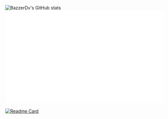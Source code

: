  <thead>

![BazzerDv's GitHub stats](https://github-readme-stats.vercel.app/api?username=BazzerDv&include_all_commits=true&custom_title=%E2%9A%A1%20BazzerDv%27s%20Github%20Stats&border_color=000000&bg_color=-60,000000,000370,000000&title_color=b026ff&text_color=fefefe&icon_color=b026ff&show_icons=true)
[![Stats](https://raw.githubusercontent.com/BazzerDv/github-stats/master/generated/languages.svg)](https://github/com/BazzerDv)
<!---[![Top Langs](https://github-readme-stats.vercel.app/api/top-langs/?username=BazzerDv&bg_color=-60,000000,000370,000000&title_color=b026ff&text_color=fefefe)](https://github.com/BazzerDv)--->
[![Readme Card](https://github-readme-stats.vercel.app/api/pin/?username=BazzerDv&repo=quickclick&bg_color=-60,000000,000370,000000&title_color=b026ff&text_color=fefefe)](https://github.com/BazzerDv/quickclick)


</thead>

<!---
- 👋 Hi, I’m @BazzerDv

- 👀 I’m interested in coding and don't worry, sport

- 🌱 I’m currently learning javascript and html

- 💞️ I’m looking to collaborate on a html game with ascii art

- 📫 How to reach me: bazzerdv@gmail.com  P.S. I may not always be able to reply immediately
--->
<!---
BazzerDv/BazzerDv is a ✨ special ✨ repository because its `README.md` (this file) appears on your GitHub profile.
You can click the Preview link to take a look at your changes.
--->
